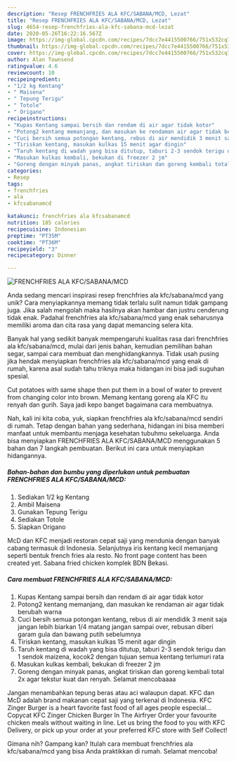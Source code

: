 ```yaml
---
description: "Resep FRENCHFRIES ALA KFC/SABANA/MCD, Lezat"
title: "Resep FRENCHFRIES ALA KFC/SABANA/MCD, Lezat"
slug: 4654-resep-frenchfries-ala-kfc-sabana-mcd-lezat
date: 2020-05-26T16:22:16.567Z
image: https://img-global.cpcdn.com/recipes/7dcc7e4415500766/751x532cq70/frenchfries-ala-kfcsabanamcd-foto-resep-utama.jpg
thumbnail: https://img-global.cpcdn.com/recipes/7dcc7e4415500766/751x532cq70/frenchfries-ala-kfcsabanamcd-foto-resep-utama.jpg
cover: https://img-global.cpcdn.com/recipes/7dcc7e4415500766/751x532cq70/frenchfries-ala-kfcsabanamcd-foto-resep-utama.jpg
author: Alan Townsend
ratingvalue: 4.6
reviewcount: 10
recipeingredient:
- "1/2 kg Kentang"
- " Maisena"
- " Tepung Terigu"
- " Totole"
- " Origano"
recipeinstructions:
- "Kupas Kentang sampai bersih dan rendam di air agar tidak kotor"
- "Potong2 kentang memanjang, dan masukan ke rendaman air agar tidak berubah warna"
- "Cuci bersih semua potongan kentang, rebus di air mendidik 3 menit saja jangan lebih biarkan 1/4 matang jangan sampai over, rebusan diberi garam gula dan bawang putih sebelumnya"
- "Tiriskan kentang, masukan kulkas 15 menit agar dingin"
- "Taruh kentang di wadah yang bisa ditutup, taburi 2-3 sendok terigu dan 1 sendok maizena, kocok2 dengan tujuan semua kentang terlumuri rata"
- "Masukan kulkas kembali, bekukan di freezer 2 jm"
- "Goreng dengan minyak panas, angkat tiriskan dan goreng kembali total 2x agar tekstur kuat dan renyah. Selamat mencobaaaa"
categories:
- Resep
tags:
- frenchfries
- ala
- kfcsabanamcd

katakunci: frenchfries ala kfcsabanamcd 
nutrition: 185 calories
recipecuisine: Indonesian
preptime: "PT35M"
cooktime: "PT36M"
recipeyield: "3"
recipecategory: Dinner

---
```



![FRENCHFRIES ALA KFC/SABANA/MCD](https://img-global.cpcdn.com/recipes/7dcc7e4415500766/751x532cq70/frenchfries-ala-kfcsabanamcd-foto-resep-utama.jpg)

Anda sedang mencari inspirasi resep frenchfries ala kfc/sabana/mcd yang unik? Cara menyiapkannya memang tidak terlalu sulit namun tidak gampang juga. Jika salah mengolah maka hasilnya akan hambar dan justru cenderung tidak enak. Padahal frenchfries ala kfc/sabana/mcd yang enak seharusnya memiliki aroma dan cita rasa yang dapat memancing selera kita.

Banyak hal yang sedikit banyak mempengaruhi kualitas rasa dari frenchfries ala kfc/sabana/mcd, mulai dari jenis bahan, kemudian pemilihan bahan segar, sampai cara membuat dan menghidangkannya. Tidak usah pusing jika hendak menyiapkan frenchfries ala kfc/sabana/mcd yang enak di rumah, karena asal sudah tahu triknya maka hidangan ini bisa jadi suguhan spesial.

Cut potatoes with same shape then put them in a bowl of water to prevent from changing color into brown. Memang kentang goreng ala KFC itu renyah dan gurih. Saya jadi kepo banget bagaimana cara membuatnya.


Nah, kali ini kita coba, yuk, siapkan frenchfries ala kfc/sabana/mcd sendiri di rumah. Tetap dengan bahan yang sederhana, hidangan ini bisa memberi manfaat untuk membantu menjaga kesehatan tubuhmu sekeluarga. Anda bisa menyiapkan FRENCHFRIES ALA KFC/SABANA/MCD menggunakan 5 bahan dan 7 langkah pembuatan. Berikut ini cara untuk menyiapkan hidangannya.

<!--inarticleads1-->

##### Bahan-bahan dan bumbu yang diperlukan untuk pembuatan FRENCHFRIES ALA KFC/SABANA/MCD:

1. Sediakan 1/2 kg Kentang
1. Ambil  Maisena
1. Gunakan  Tepung Terigu
1. Sediakan  Totole
1. Siapkan  Origano


McD dan KFC menjadi restoran cepat saji yang mendunia dengan banyak cabang termasuk di Indonesia. Selanjutnya iris kentang kecil memanjang seperti bentuk french fries ala resto. No front page content has been created yet. Sabana fried chicken komplek BDN Bekasi. 

<!--inarticleads2-->

##### Cara membuat FRENCHFRIES ALA KFC/SABANA/MCD:

1. Kupas Kentang sampai bersih dan rendam di air agar tidak kotor
1. Potong2 kentang memanjang, dan masukan ke rendaman air agar tidak berubah warna
1. Cuci bersih semua potongan kentang, rebus di air mendidik 3 menit saja jangan lebih biarkan 1/4 matang jangan sampai over, rebusan diberi garam gula dan bawang putih sebelumnya
1. Tiriskan kentang, masukan kulkas 15 menit agar dingin
1. Taruh kentang di wadah yang bisa ditutup, taburi 2-3 sendok terigu dan 1 sendok maizena, kocok2 dengan tujuan semua kentang terlumuri rata
1. Masukan kulkas kembali, bekukan di freezer 2 jm
1. Goreng dengan minyak panas, angkat tiriskan dan goreng kembali total 2x agar tekstur kuat dan renyah. Selamat mencobaaaa


Jangan menambahkan tepung beras atau aci walaupun dapat. KFC dan McD adalah brand makanan cepat saji yang terkenal di Indonesia. KFC Zinger Burger is a heart favorite fast food of all ages people especial… Copycat KFC Zinger Chicken Burger In The Airfryer Order your favourite chicken meals without waiting in line. Let us bring the food to you with KFC Delivery, or pick up your order at your preferred KFC store with Self Collect! 

Gimana nih? Gampang kan? Itulah cara membuat frenchfries ala kfc/sabana/mcd yang bisa Anda praktikkan di rumah. Selamat mencoba!
